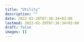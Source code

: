 ```yaml
---
title: "Utility"
description: ""
date: 2022-02-20T07:38:34+03:00
lastmod: 2022-02-20T07:38:34+03:00
draft: false
images: []
---
```

